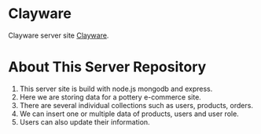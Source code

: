 # Clayware

Clayware server site [Clayware](https://arcane-shelf-64714.herokuapp.com/).

# About This Server Repository
1. This server site is build with node.js mongodb and express.
2. Here we are storing data for a pottery e-commerce site.
3. There are several individual collections such as users, products, orders.
4. We can insert one or multiple data of products, users and user role.
5. Users can also update their information.